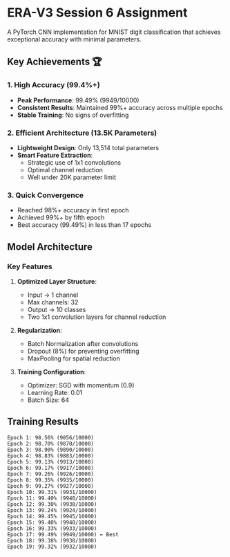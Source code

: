 # ERA-V3 Session 6 Assignment

A PyTorch CNN implementation for MNIST digit classification that achieves exceptional accuracy with minimal parameters.

## Key Achievements 🏆

### 1. High Accuracy (99.4%+)
- **Peak Performance**: 99.49% (9949/10000)
- **Consistent Results**: Maintained 99%+ accuracy across multiple epochs
- **Stable Training**: No signs of overfitting

### 2. Efficient Architecture (13.5K Parameters)
- **Lightweight Design**: Only 13,514 total parameters
- **Smart Feature Extraction**: 
  - Strategic use of 1x1 convolutions
  - Optimal channel reduction
  - Well under 20K parameter limit

### 3. Quick Convergence
- Reached 98%+ accuracy in first epoch
- Achieved 99%+ by fifth epoch
- Best accuracy (99.49%) in less than 17 epochs

## Model Architecture

### Key Features
1. **Optimized Layer Structure**:
   - Input → 1 channel
   - Max channels: 32
   - Output → 10 classes
   - Two 1x1 convolution layers for channel reduction

2. **Regularization**:
   - Batch Normalization after convolutions
   - Dropout (8%) for preventing overfitting
   - MaxPooling for spatial reduction

3. **Training Configuration**:
   - Optimizer: SGD with momentum (0.9)
   - Learning Rate: 0.01
   - Batch Size: 64

## Training Results 
```
Epoch 1: 98.56% (9856/10000)
Epoch 2: 98.70% (9870/10000)
Epoch 3: 98.90% (9890/10000)
Epoch 4: 98.83% (9883/10000)
Epoch 5: 99.13% (9913/10000)
Epoch 6: 99.17% (9917/10000)
Epoch 7: 99.26% (9926/10000)
Epoch 8: 99.35% (9935/10000)
Epoch 9: 99.27% (9927/10000)
Epoch 10: 99.31% (9931/10000)
Epoch 11: 99.40% (9940/10000)
Epoch 12: 99.30% (9930/10000)
Epoch 13: 99.24% (9924/10000)
Epoch 14: 99.45% (9945/10000)
Epoch 15: 99.40% (9940/10000)
Epoch 16: 99.33% (9933/10000)
Epoch 17: 99.49% (9949/10000) ← Best
Epoch 18: 99.38% (9938/10000)
Epoch 19: 99.32% (9932/10000)
```
